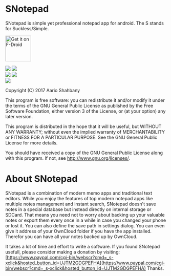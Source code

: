 # SNotepad
SNotepad is simple yet professional notepad app for android. The S stands for Suckless/Simple.

<a href="https://f-droid.org/packages/info.aario.snotepad/" target="_blank">
<img src="https://f-droid.org/badge/get-it-on.png" alt="Get it on F-Droid" height="80"/></a>

<img src='screenshots/Screenshot_1489958851.png?raw=true'> <img src='screenshots/Screenshot_1489958875.png?raw=true'><br/>
<img src='screenshots/Screenshot_1489958882.png?raw=true'> <img src='screenshots/Screenshot_1489958894.png?raw=true'><br/>
<img src='screenshots/Screenshot_1489958932.png?raw=true'>

Copyright (C) 2017 Aario Shahbany

This program is free software: you can redistribute it and/or modify it under the terms of the GNU General Public License as published by the Free Software Foundation, either version 3 of the License, or (at your option) any later version.

This program is distributed in the hope that it will be useful,	but WITHOUT ANY WARRANTY; without even the implied warranty of MERCHANTABILITY or FITNESS FOR A PARTICULAR PURPOSE.  See the GNU General Public License for more details.

You should have received a copy of the GNU General Public License along with this program. If not, see [<http://www.gnu.org/licenses/>](http://www.gnu.org/licenses/).

# About SNotepad
SNotepad is a combination of modern memo apps and traditional text editors. While you enjoy the features of top modern notepad apps like multiple notes management and instant search, SNotepad doesn't save notes in a special database but instead directly on internal storage or SDCard. That means you need not to worry about backing up your valuable notes or export them every once in a while in case you changed your phone or lost it. You can also define the save path in settings dialog.
You can even give it address of your OwnCloud folder if you have the app installed. Therefor you can have all your notes backed up by OwnCloud.
	
It takes a lot of time and effort to write a software. If you found SNotepad usefull, please consider making a donation by visiting:
		[https://www.paypal.com/cgi-bin/webscr?cmd=_s-xclick&hosted_button_id=UJTM2GDGPEFHA](https://www.paypal.com/cgi-bin/webscr?cmd=_s-xclick&hosted_button_id=UJTM2GDGPEFHA)
Thanks.
